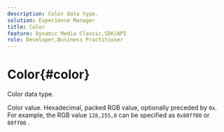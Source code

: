 ```yaml
---
description: Color data type.
solution: Experience Manager
title: Color
feature: Dynamic Media Classic,SDK/API
role: Developer,Business Practitioner
---
```


# Color{#color}

Color data type.

 Color value. Hexadecimal, packed RGB value, optionally preceded by `0x`. For example, the RGB value `128,255,0` can be specified as `0x80ff00` or `80ff00` . 
